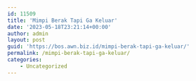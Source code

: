 ```yaml
---
id: 11509
title: 'Mimpi Berak Tapi Ga Keluar'
date: '2023-05-18T23:21:14+00:00'
author: admin
layout: post
guid: 'https://bos.awn.biz.id/mimpi-berak-tapi-ga-keluar/'
permalink: /mimpi-berak-tapi-ga-keluar/
categories:
    - Uncategorized
---
```


